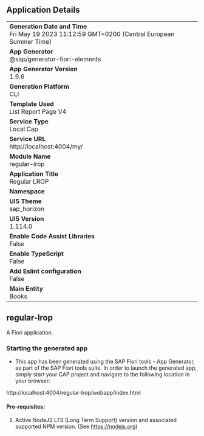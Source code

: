 ## Application Details
|               |
| ------------- |
|**Generation Date and Time**<br>Fri May 19 2023 11:12:59 GMT+0200 (Central European Summer Time)|
|**App Generator**<br>@sap/generator-fiori-elements|
|**App Generator Version**<br>1.9.6|
|**Generation Platform**<br>CLI|
|**Template Used**<br>List Report Page V4|
|**Service Type**<br>Local Cap|
|**Service URL**<br>http://localhost:4004/my/
|**Module Name**<br>regular-lrop|
|**Application Title**<br>Regular LROP|
|**Namespace**<br>|
|**UI5 Theme**<br>sap_horizon|
|**UI5 Version**<br>1.114.0|
|**Enable Code Assist Libraries**<br>False|
|**Enable TypeScript**<br>False|
|**Add Eslint configuration**<br>False|
|**Main Entity**<br>Books|

## regular-lrop

A Fiori application.

### Starting the generated app

-   This app has been generated using the SAP Fiori tools - App Generator, as part of the SAP Fiori tools suite.  In order to launch the generated app, simply start your CAP project and navigate to the following location in your browser:

http://localhost:4004/regular-lrop/webapp/index.html

#### Pre-requisites:

1. Active NodeJS LTS (Long Term Support) version and associated supported NPM version.  (See https://nodejs.org)


